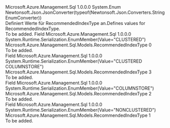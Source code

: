 <Type Name="RecommendedIndexType" FullName="Microsoft.Azure.Management.Sql.Models.RecommendedIndexType">
  <TypeSignature Language="C#" Value="public enum RecommendedIndexType" />
  <TypeSignature Language="ILAsm" Value=".class public auto ansi sealed RecommendedIndexType extends System.Enum" />
  <TypeSignature Language="DocId" Value="T:Microsoft.Azure.Management.Sql.Models.RecommendedIndexType" />
  <TypeSignature Language="VB.NET" Value="Public Enum RecommendedIndexType" />
  <TypeSignature Language="F#" Value="type RecommendedIndexType = " />
  <AssemblyInfo>
    <AssemblyName>Microsoft.Azure.Management.Sql</AssemblyName>
    <AssemblyVersion>1.0.0.0</AssemblyVersion>
  </AssemblyInfo>
  <Base>
    <BaseTypeName>System.Enum</BaseTypeName>
  </Base>
  <Attributes>
    <Attribute>
      <AttributeName>Newtonsoft.Json.JsonConverter(typeof(Newtonsoft.Json.Converters.StringEnumConverter))</AttributeName>
    </Attribute>
  </Attributes>
  <Docs>
    <summary>
            <span data-ttu-id="f2b08-101">Definiert Werte für RecommendedIndexType an.</span><span class="sxs-lookup"><span data-stu-id="f2b08-101">Defines values for RecommendedIndexType.</span></span>
            </summary>
    <remarks>To be added.</remarks>
  </Docs>
  <Members>
    <Member MemberName="CLUSTERED">
      <MemberSignature Language="C#" Value="CLUSTERED" />
      <MemberSignature Language="ILAsm" Value=".field public static literal valuetype Microsoft.Azure.Management.Sql.Models.RecommendedIndexType CLUSTERED = int32(0)" />
      <MemberSignature Language="DocId" Value="F:Microsoft.Azure.Management.Sql.Models.RecommendedIndexType.CLUSTERED" />
      <MemberSignature Language="VB.NET" Value="CLUSTERED" />
      <MemberSignature Language="F#" Value="CLUSTERED = 0" Usage="Microsoft.Azure.Management.Sql.Models.RecommendedIndexType.CLUSTERED" />
      <MemberType>Field</MemberType>
      <AssemblyInfo>
        <AssemblyName>Microsoft.Azure.Management.Sql</AssemblyName>
        <AssemblyVersion>1.0.0.0</AssemblyVersion>
      </AssemblyInfo>
      <Attributes>
        <Attribute>
          <AttributeName>System.Runtime.Serialization.EnumMember(Value="CLUSTERED")</AttributeName>
        </Attribute>
      </Attributes>
      <ReturnValue>
        <ReturnType>Microsoft.Azure.Management.Sql.Models.RecommendedIndexType</ReturnType>
      </ReturnValue>
      <MemberValue>0</MemberValue>
      <Docs>
        <summary>To be added.</summary>
      </Docs>
    </Member>
    <Member MemberName="CLUSTEREDCOLUMNSTORE">
      <MemberSignature Language="C#" Value="CLUSTEREDCOLUMNSTORE" />
      <MemberSignature Language="ILAsm" Value=".field public static literal valuetype Microsoft.Azure.Management.Sql.Models.RecommendedIndexType CLUSTEREDCOLUMNSTORE = int32(3)" />
      <MemberSignature Language="DocId" Value="F:Microsoft.Azure.Management.Sql.Models.RecommendedIndexType.CLUSTEREDCOLUMNSTORE" />
      <MemberSignature Language="VB.NET" Value="CLUSTEREDCOLUMNSTORE" />
      <MemberSignature Language="F#" Value="CLUSTEREDCOLUMNSTORE = 3" Usage="Microsoft.Azure.Management.Sql.Models.RecommendedIndexType.CLUSTEREDCOLUMNSTORE" />
      <MemberType>Field</MemberType>
      <AssemblyInfo>
        <AssemblyName>Microsoft.Azure.Management.Sql</AssemblyName>
        <AssemblyVersion>1.0.0.0</AssemblyVersion>
      </AssemblyInfo>
      <Attributes>
        <Attribute>
          <AttributeName>System.Runtime.Serialization.EnumMember(Value="CLUSTERED COLUMNSTORE")</AttributeName>
        </Attribute>
      </Attributes>
      <ReturnValue>
        <ReturnType>Microsoft.Azure.Management.Sql.Models.RecommendedIndexType</ReturnType>
      </ReturnValue>
      <MemberValue>3</MemberValue>
      <Docs>
        <summary>To be added.</summary>
      </Docs>
    </Member>
    <Member MemberName="COLUMNSTORE">
      <MemberSignature Language="C#" Value="COLUMNSTORE" />
      <MemberSignature Language="ILAsm" Value=".field public static literal valuetype Microsoft.Azure.Management.Sql.Models.RecommendedIndexType COLUMNSTORE = int32(2)" />
      <MemberSignature Language="DocId" Value="F:Microsoft.Azure.Management.Sql.Models.RecommendedIndexType.COLUMNSTORE" />
      <MemberSignature Language="VB.NET" Value="COLUMNSTORE" />
      <MemberSignature Language="F#" Value="COLUMNSTORE = 2" Usage="Microsoft.Azure.Management.Sql.Models.RecommendedIndexType.COLUMNSTORE" />
      <MemberType>Field</MemberType>
      <AssemblyInfo>
        <AssemblyName>Microsoft.Azure.Management.Sql</AssemblyName>
        <AssemblyVersion>1.0.0.0</AssemblyVersion>
      </AssemblyInfo>
      <Attributes>
        <Attribute>
          <AttributeName>System.Runtime.Serialization.EnumMember(Value="COLUMNSTORE")</AttributeName>
        </Attribute>
      </Attributes>
      <ReturnValue>
        <ReturnType>Microsoft.Azure.Management.Sql.Models.RecommendedIndexType</ReturnType>
      </ReturnValue>
      <MemberValue>2</MemberValue>
      <Docs>
        <summary>To be added.</summary>
      </Docs>
    </Member>
    <Member MemberName="NONCLUSTERED">
      <MemberSignature Language="C#" Value="NONCLUSTERED" />
      <MemberSignature Language="ILAsm" Value=".field public static literal valuetype Microsoft.Azure.Management.Sql.Models.RecommendedIndexType NONCLUSTERED = int32(1)" />
      <MemberSignature Language="DocId" Value="F:Microsoft.Azure.Management.Sql.Models.RecommendedIndexType.NONCLUSTERED" />
      <MemberSignature Language="VB.NET" Value="NONCLUSTERED" />
      <MemberSignature Language="F#" Value="NONCLUSTERED = 1" Usage="Microsoft.Azure.Management.Sql.Models.RecommendedIndexType.NONCLUSTERED" />
      <MemberType>Field</MemberType>
      <AssemblyInfo>
        <AssemblyName>Microsoft.Azure.Management.Sql</AssemblyName>
        <AssemblyVersion>1.0.0.0</AssemblyVersion>
      </AssemblyInfo>
      <Attributes>
        <Attribute>
          <AttributeName>System.Runtime.Serialization.EnumMember(Value="NONCLUSTERED")</AttributeName>
        </Attribute>
      </Attributes>
      <ReturnValue>
        <ReturnType>Microsoft.Azure.Management.Sql.Models.RecommendedIndexType</ReturnType>
      </ReturnValue>
      <MemberValue>1</MemberValue>
      <Docs>
        <summary>To be added.</summary>
      </Docs>
    </Member>
  </Members>
</Type>